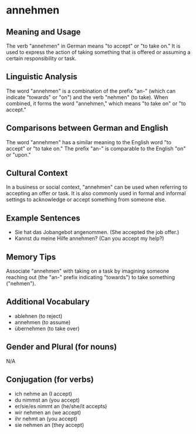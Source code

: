 # annehmen
## Meaning and Usage
The verb "annehmen" in German means "to accept" or "to take on." It is used to express the action of taking something that is offered or assuming a certain responsibility or task.

## Linguistic Analysis
The word "annehmen" is a combination of the prefix "an-" (which can indicate "towards" or "on") and the verb "nehmen" (to take). When combined, it forms the word "annehmen," which means "to take on" or "to accept."

## Comparisons between German and English
The word "annehmen" has a similar meaning to the English word "to accept" or "to take on." The prefix "an-" is comparable to the English "on" or "upon."

## Cultural Context
In a business or social context, "annehmen" can be used when referring to accepting an offer or task. It is also commonly used in formal and informal settings to acknowledge or accept something from someone else.

## Example Sentences
- Sie hat das Jobangebot angenommen. (She accepted the job offer.)
- Kannst du meine Hilfe annehmen? (Can you accept my help?)

## Memory Tips
Associate "annehmen" with taking on a task by imagining someone reaching out (the "an-" prefix indicating "towards") to take something ("nehmen").

## Additional Vocabulary
- ablehnen (to reject)
- annehmen (to assume)
- übernehmen (to take over)

## Gender and Plural (for nouns)
N/A

## Conjugation (for verbs)
- ich nehme an (I accept)
- du nimmst an (you accept)
- er/sie/es nimmt an (he/she/it accepts)
- wir nehmen an (we accept)
- ihr nehmt an (you accept)
- sie nehmen an (they accept)